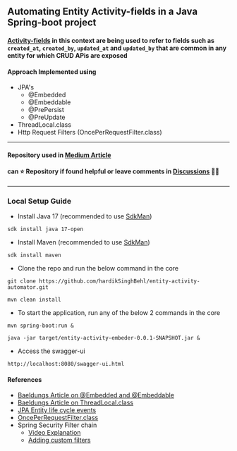 ## Automating Entity Activity-fields in a Java Spring-boot project
#### <ins>Activity-fields</ins> in this context are being used to refer to fields such as `created_at`, `created_by`, `updated_at` and `updated_by` that are common in any entity for which CRUD APis are exposed
#### Approach Implemented using
* JPA's
  * @Embedded
  * @Embeddable 
  * @PrePersist
  * @PreUpdate
* ThreadLocal.class
* Http Request Filters (OncePerRequestFilter.class)
---

#### Repository used in [Medium Article](https://medium.com/@behl-hardik/automating-entity-activity-fields-using-threadlocal-and-jpas-embeddable-and-embedded-5b46d0a497c2)
#### can ⭐️ Repository if found helpful or leave comments in [Discussions](https://github.com/hardikSinghBehl/entity-activity-automator/discussions) 💬😄

---
### Local Setup Guide
* Install Java 17 (recommended to use [SdkMan](https://sdkman.io))
```
sdk install java 17-open
```
* Install Maven (recommended to use [SdkMan](https://sdkman.io))
```
sdk install maven
```

* Clone the repo and run the below command in the core
```
git clone https://github.com/hardikSinghBehl/entity-activity-automator.git
```
```
mvn clean install
```

* To start the application, run any of the below 2 commands in the core
```
mvn spring-boot:run &
```

```
java -jar target/entity-activity-embeder-0.0.1-SNAPSHOT.jar &
```
* Access the swagger-ui
```
http://localhost:8080/swagger-ui.html
```


#### References
* [Baeldungs Article on @Embedded and @Embeddable](https://www.baeldung.com/jpa-embedded-embeddable)
* [Baeldungs Article on ThreadLocal.class](https://www.baeldung.com/java-threadlocal)
* [JPA Entity life cycle events](https://www.baeldung.com/jpa-entity-lifecycle-events)
* [OncePerRequestFilter.class](https://docs.spring.io/spring-framework/docs/current/javadoc-api/org/springframework/web/filter/OncePerRequestFilter.html)
* Spring Security Filter chain
  * [Video Explanation](https://www.youtube.com/watch?v=EeXFwR21J1A)
  * [Adding custom filters](https://www.baeldung.com/spring-security-custom-filter)

